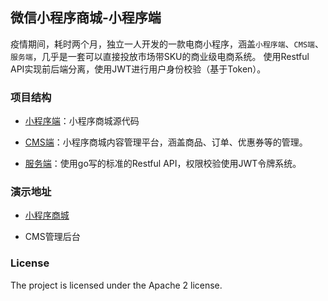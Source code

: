 ## 微信小程序商城-小程序端

疫情期间，耗时两个月，独立一人开发的一款电商小程序，涵盖`小程序端`、`CMS端`、`服务端`，几乎是一套可以直接投放市场带SKU的商业级电商系统。
使用Restful API实现前后端分离，使用JWT进行用户身份校验（基于Token）。

### 项目结构

- [小程序端](https://github.com/ZuoFuhong/wechat-mall-miniapp)：小程序商城源代码

- [CMS端](https://github.com/ZuoFuhong/wechat-mall-cms)：小程序商城内容管理平台，涵盖商品、订单、优惠券等的管理。

- [服务端](https://github.com/ZuoFuhong/wechat-mall-backend)：使用go写的标准的Restful API，权限校验使用JWT令牌系统。

### 演示地址

- [小程序商城](https://www.bilibili.com/video/BV1NV411o7xt/)

- CMS管理后台


### License

The project is licensed under the Apache 2 license.
